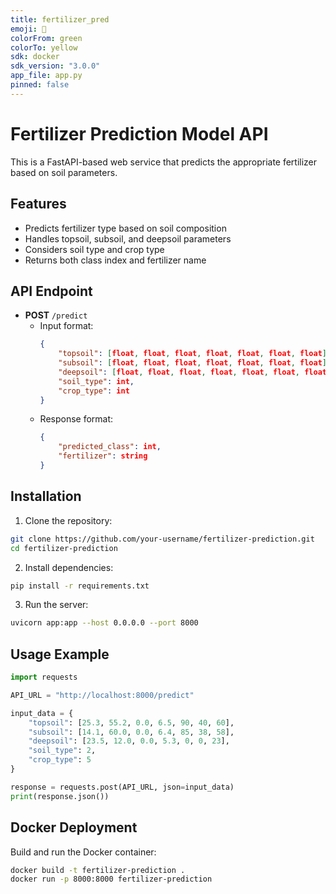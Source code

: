 ```yaml
---
title: fertilizer_pred
emoji: 🌱
colorFrom: green
colorTo: yellow
sdk: docker
sdk_version: "3.0.0"
app_file: app.py
pinned: false
---
```


# Fertilizer Prediction Model API

This is a FastAPI-based web service that predicts the appropriate fertilizer based on soil parameters.

## Features

- Predicts fertilizer type based on soil composition
- Handles topsoil, subsoil, and deepsoil parameters
- Considers soil type and crop type
- Returns both class index and fertilizer name

## API Endpoint

- **POST** `/predict`
  - Input format:
    ```json
    {
        "topsoil": [float, float, float, float, float, float, float],
        "subsoil": [float, float, float, float, float, float, float],
        "deepsoil": [float, float, float, float, float, float, float],
        "soil_type": int,
        "crop_type": int
    }
    ```
  - Response format:
    ```json
    {
        "predicted_class": int,
        "fertilizer": string
    }
    ```

## Installation

1. Clone the repository:
```bash
git clone https://github.com/your-username/fertilizer-prediction.git
cd fertilizer-prediction
```

2. Install dependencies:
```bash
pip install -r requirements.txt
```

3. Run the server:
```bash
uvicorn app:app --host 0.0.0.0 --port 8000
```

## Usage Example

```python
import requests

API_URL = "http://localhost:8000/predict"

input_data = {
    "topsoil": [25.3, 55.2, 0.0, 6.5, 90, 40, 60],
    "subsoil": [14.1, 60.0, 0.0, 6.4, 85, 38, 58],
    "deepsoil": [23.5, 12.0, 0.0, 5.3, 0, 0, 23],
    "soil_type": 2,
    "crop_type": 5
}

response = requests.post(API_URL, json=input_data)
print(response.json())
```

## Docker Deployment

Build and run the Docker container:
```bash
docker build -t fertilizer-prediction .
docker run -p 8000:8000 fertilizer-prediction
``` 